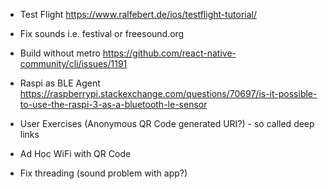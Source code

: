 
+ Test Flight
   https://www.ralfebert.de/ios/testflight-tutorial/


+ Fix sounds
   i.e. festival or freesound.org

+ Build without metro
  https://github.com/react-native-community/cli/issues/1191

+ Raspi as BLE Agent
  https://raspberrypi.stackexchange.com/questions/70697/is-it-possible-to-use-the-raspi-3-as-a-bluetooth-le-sensor

+ User Exercises (Anonymous QR Code generated URI?) - so called deep links 

+ Ad Hoc WiFi with QR Code
+ Fix threading (sound problem with app?)